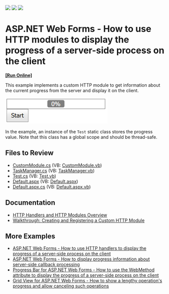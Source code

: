 <!-- default badges list -->
![](https://img.shields.io/endpoint?url=https://codecentral.devexpress.com/api/v1/VersionRange/128565360/12.2.7%2B)
[![](https://img.shields.io/badge/Open_in_DevExpress_Support_Center-FF7200?style=flat-square&logo=DevExpress&logoColor=white)](https://supportcenter.devexpress.com/ticket/details/E4656)
[![](https://img.shields.io/badge/📖_How_to_use_DevExpress_Examples-e9f6fc?style=flat-square)](https://docs.devexpress.com/GeneralInformation/403183)
<!-- default badges end -->
# ASP.NET Web Forms - How to use HTTP modules to display the progress of a server-side process on the client
<!-- run online -->
**[[Run Online]](https://codecentral.devexpress.com/128565360/)**
<!-- run online end -->

This example implements a custom HTTP module to get information about the current progress from the server and display it on the client.

![Implement a custom HTTP module to display the progress](result.png)

In the example, an instance of the `Test` static class stores the progress value. Note that this class has a global scope and should be thread-safe.

## Files to Review

* [CustomModule.cs](./CS/App_Code/CustomModule.cs) (VB: [CustomModule.vb](./VB/App_Code/CustomModule.vb))
* [TaskManager.cs](./CS/App_Code/TaskManager.cs) (VB: [TaskManager.vb](./VB/App_Code/TaskManager.vb))
* [Test.cs](./CS/App_Code/Test.cs) (VB: [Test.vb](./VB/App_Code/Test.vb))
* [Default.aspx](./CS/Default.aspx) (VB: [Default.aspx](./VB/Default.aspx))
* [Default.aspx.cs](./CS/Default.aspx.cs) (VB: [Default.aspx.vb](./VB/Default.aspx.vb))

## Documentation

- [HTTP Handlers and HTTP Modules Overview](https://learn.microsoft.com/en-us/previous-versions/aspnet/bb398986(v=vs.100))
- [Walkthrough: Creating and Registering a Custom HTTP Module](https://learn.microsoft.com/en-us/previous-versions/aspnet/ms227673(v=vs.100))

## More Examples

- [ASP.NET Web Forms - How to use HTTP handlers to display the progress of a server-side process on the client](https://github.com/DevExpress-Examples/asp-net-web-forms-use-httphandler-to-display-server-side-process-progress)
- [ASP.NET Web Forms - How to display progress information about server-side callback processing](https://github.com/DevExpress-Examples/web-forms-display-progress-information-about-callback-process)
- [Progress Bar for ASP.NET Web Forms - How to use the WebMethod attribute to display the progress of a server-side process on the client](https://github.com/DevExpress-Examples/asp-net-web-forms-progress-bar-display-server-process-progress)
- [Grid View for ASP.NET Web Forms - How to show a lengthy operation's progress and allow canceling such operations](https://github.com/DevExpress-Examples/asp-net-web-forms-grid-show-operation-progress-and-cancel-operation)
